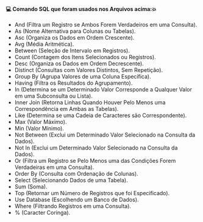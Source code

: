 #### :computer: Comando SQL que foram usados nos Arquivos acima::boom:
- And (Filtra um Registro se Ambos Forem Verdadeiros em uma Consulta).
- As (Nome Alternativa para Colunas ou Tabelas).
- Asc (Organiza os Dados em Ordem Crescente).
- Avg (Média Aritmética).
- Between (Seleção de Intervalo em Registros).
- Count (Contagem dos Itens Selecionados ou Registros).
- Desc (Organiza os Dados em Ordem Decrescente).
- Distinct (Consultas com Valores Distintos, Sem Repetição).
- Group By (Agrupa Valores de uma Coluna Específica).
- Having (Filtra os Resultados do Agrupamento).
- In (Determina se um Determinado Valor Corresponde a Qualquer Valor em uma Subconsulta ou Lista).
- Inner Join (Retorna Linhas Quando Houver Pelo Menos uma Correspondência em Ambas as Tabelas).
- Like (Determina se uma Cadeia de Caracteres são Correspondente).
- Max (Valor Máximo).
- Min (Valor Mínimo).
- Not Between (Exclui um Determinado Valor Selecionado na Consulta da Dados).
- Not In (Exclui um Determinado Valor Selecionado na Consulta da Dados).
- Or (Filtra um Registro se Pelo Menos uma das Condições Forem Verdadeiras em uma Consulta).
- Order By (Consulta com Ordenação de Colunas).
- Select (Selecionando Dados de uma Tabela).
- Sum (Soma).
- Top (Retornar um Número de Registros que foi Especificado).
- Use Database (Escolhendo um Banco de Dados).
- Where (Filtrando Registros em uma Consulta).
- % (Caracter Coringa).
